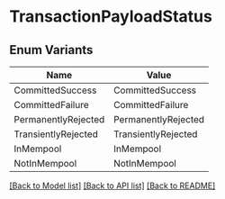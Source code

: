 # TransactionPayloadStatus

## Enum Variants

| Name | Value |
|---- | -----|
| CommittedSuccess | CommittedSuccess |
| CommittedFailure | CommittedFailure |
| PermanentlyRejected | PermanentlyRejected |
| TransientlyRejected | TransientlyRejected |
| InMempool | InMempool |
| NotInMempool | NotInMempool |


[[Back to Model list]](../README.md#documentation-for-models) [[Back to API list]](../README.md#documentation-for-api-endpoints) [[Back to README]](../README.md)


